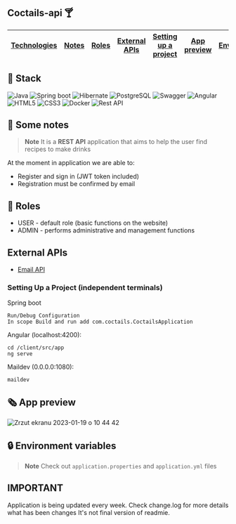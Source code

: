 
## Coctails-api 🍸
| [Technologies](#-stack) | [Notes](#-some-notes) | [Roles](#-roles) | [External APIs](#-External-APIs) | [Setting up a project](#-setting-up-a-project) | [App preview](#-app-preview) | [Envs](#-environment-variables) | [IMPORTANT!](#-important) |
| ----------------------- | --------------------- | ---------------- | -------------------------------- | ---------------------------------------------- | ---------------------------- | ------------------------------- | ------------------------- |

## 🔧 Stack 

![Java](https://img.shields.io/badge/-Java-orange?style=for-the-badge) ![Spring boot](https://img.shields.io/badge/-Spring%20boot-success?style=for-the-badge&logo=spring) ![Hibernate](https://img.shields.io/badge/-Hibernate-%23e6af1b?style=for-the-badge&logo=hibernate) ![PostgreSQL](https://img.shields.io/badge/-PostgreSQL-informational?style=for-the-badge&logo=postgresql) ![Swagger](https://img.shields.io/badge/-Swagger-%23Clojure?style=for-the-badge&logo=swagger&logoColor=white) ![Angular](https://img.shields.io/badge/-Angular-critical?style=for-the-badge&logo=Angular) ![HTML5](https://img.shields.io/badge/html5-%23E34F26.svg?style=for-the-badge&logo=html5&logoColor=white) ![CSS3](https://img.shields.io/badge/css3-%231572B6.svg?style=for-the-badge&logo=css3&logoColor=white) ![Docker](https://img.shields.io/badge/-Docker-9cf?style=for-the-badge&logo=docker) ![Rest API](https://img.shields.io/badge/-Rest%20API-brightgreen?style=for-the-badge&logo=restapi)

## 📄 Some notes 
> **Note** It is a **REST API** application that aims to help the user find recipes to make drinks

At the moment in application we are able to:
- Register and sign in (JWT token included)
- Registration must be confirmed by email

## 🔨 Roles
- USER - default role (basic functions on the website)
- ADMIN - performs administrative and management functions

## External APIs
- [Email API](https://github.com/maildev/maildev)

### Setting Up a Project (independent terminals)
Spring boot
```
Run/Debug Configuration
In scope Build and run add com.coctails.CoctailsApplication
```

Angular (localhost:4200):
```
cd /client/src/app
ng serve
```

Maildev (0.0.0.0:1080):
```
maildev
```

## 🗞️ App preview
![Zrzut ekranu 2023-01-19 o 10 44 42](https://user-images.githubusercontent.com/75738398/213409205-474c34d3-941e-4be5-a44d-3bc471413eb3.png)

## 🔒 Environment variables
> **Note** Check out `application.properties` and `application.yml` files

## IMPORTANT
Application is being updated every week. Check change.log for more details what has been changes
It's not final version of readmie.
